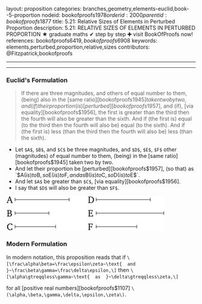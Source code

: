 layout: proposition
categories: branches,geometry,elements-euclid,book--5-proportion
nodeid: bookofproofs$1978
orderid: 2000
parentid: bookofproofs$1877
title: 5.21: Relative Sizes of Elements in Perturbed Proportion
description: 5.21: RELATIVE SIZES OF ELEMENTS IN PERTURBED PROPORTION &#9733; graduate maths &#10004; step by step &#10010; visit BookOfProofs now!
references: bookofproofs$6419,bookofproofs$6908
keywords: elements,perturbed,proportion,relative,sizes
contributors: @Fitzpatrick,bookofproofs

---


---

### Euclid's Formulation

> If there are three magnitudes, and others of equal number to them, (being) also in the [same ratio][bookofproofs$1945] taken two by two, and (if) their proportion (is) [perturbed][bookofproofs$1957], and (if), [via equality][bookofproofs$1956], the first is greater than the third then the fourth will also be greater than the sixth. And if (the first is) equal (to the third then the fourth will also be) equal (to the sixth). And if (the first is) less (than the third then the fourth will also be) less (than the sixth).
* Let `$A$`, `$B$`, and `$C$` be three magnitudes, and `$D$`, `$E$`, `$F$` other (magnitudes) of equal number to them, (being) in the [same ratio][bookofproofs$1945] taken two by two.
* And let their proportion be [perturbed][bookofproofs$1957], (so that) as `$A$` (is) to `$B$`, so `$E$` (is) to `$F$`, and as `$B$` (is) to `$C$`, so `$D$` (is) to `$E$`.
* And let `$A$` be greater than `$C$`, [via equality][bookofproofs$1956].
* I say that `$D$` will also be greater than `$F$`.


![fig21e](https://github.com/bookofproofs/bookofproofs.github.io/blob/main/_sources/_assets/images/euclid/Book05/fig21e.png?raw=true)


### Modern Formulation

In modern notation, this proposition reads that if `\[\frac\alpha\beta=\frac\epsilon\zeta~\text{  and  }~\frac\beta\gamma=\frac\delta\epsilon,\]` then `\[\alpha\gtreqqless\gamma~\text{  as  }~\delta\gtreqqless\zeta,\]`

for all [positive real numbers][bookofproofs$1107] `\(\alpha,\beta,\gamma,\delta,\epsilon,\zeta\)`.
